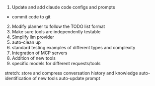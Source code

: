 1. Update and add claude code configs and prompts
- commit code to git
2. Modify planner to follow the TODO list format
3. Make sure tools are independently testable
4. Simplify llm provider
5. auto-clean up
6. standard testing examples of different types and complexity
7. Integration of MCP servers
8. Addition of new tools
9. specific models for different requests/tools

stretch:
store and compress conversation history and knowledge 
auto-identification of new tools
auto-update prompt